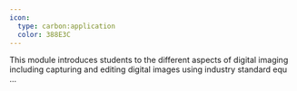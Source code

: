 ```yaml
---
icon:
  type: carbon:application
  color: 388E3C
---
```


This module introduces students to the different aspects of digital imaging including capturing and editing digital images using industry standard equ ... 
